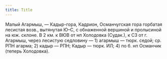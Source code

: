 ```yaml
---
title: Title
---
```


Малый Агармыш, — Кадыр-гора, Кадрион, Османчугская гора горбатая лесистая возв.,
вытянутая Ю–С, с обнаженной вершиной и пролысиной на юж. склоне. В 2 км. к ВЮВ
от нп Холодовка (Судак.), к СЗ от г. Агармыш, через лесистую седловину — 1)
агармыш — тюрк. седой; ср. РПН агарма; 2) кадыр — РПН; Кадыр — тюрк. ИЛ; 4) по
б. нп Османчик (теперь Холодовка).
